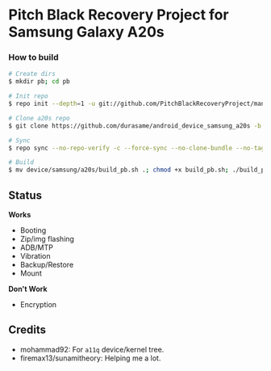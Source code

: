 # Pitch Black Recovery Project for Samsung Galaxy A20s

### How to build ###

```bash
# Create dirs
$ mkdir pb; cd pb

# Init repo
$ repo init --depth=1 -u git://github.com/PitchBlackRecoveryProject/manifest_pb.git -b android-10.0

# Clone a20s repo
$ git clone https://github.com/durasame/android_device_samsung_a20s -b pbrp-10.0 device/samsung/a20s

# Sync
$ repo sync --no-repo-verify -c --force-sync --no-clone-bundle --no-tags --optimized-fetch --prune -j`nproc`

# Build
$ mv device/samsung/a20s/build_pb.sh .; chmod +x build_pb.sh; ./build_pb.sh
```

## Status

**Works**

- Booting
- Zip/img flashing
- ADB/MTP
- Vibration
- Backup/Restore
- Mount

**Don't Work**

- Encryption

## Credits
* mohammad92: For ```a11q``` device/kernel tree.
* firemax13/sunamitheory: Helping me a lot.
